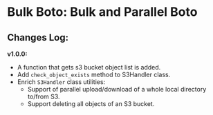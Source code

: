 # Bulk Boto: Bulk and Parallel Boto



## Changes Log:

**v1.0.0:**
- A function that gets s3 bucket object list is added.
- Add `check_object_exists` method to S3Handler class. 
- Enrich `S3Handler` class utilities: 
  -  Support of parallel upload/download of a whole local directory to/from S3.
  -  Support deleting all objects of an S3 bucket.
